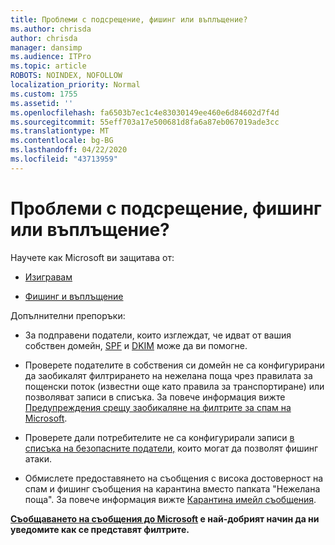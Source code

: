 ```yaml
---
title: Проблеми с подсрещение, фишинг или въплъщение?
ms.author: chrisda
author: chrisda
manager: dansimp
ms.audience: ITPro
ms.topic: article
ROBOTS: NOINDEX, NOFOLLOW
localization_priority: Normal
ms.custom: 1755
ms.assetid: ''
ms.openlocfilehash: fa6503b7ec1c4e83030149ee460e6d84602d7f4d
ms.sourcegitcommit: 55eff703a17e500681d8fa6a87eb067019ade3cc
ms.translationtype: MT
ms.contentlocale: bg-BG
ms.lasthandoff: 04/22/2020
ms.locfileid: "43713959"
---
```

# <a name="issues-with-spoofing-phishing-or-impersonation"></a>Проблеми с подсрещение, фишинг или въплъщение?

Научете как Microsoft ви защитава от:

- [Изигравам](https://docs.microsoft.com/office365/securitycompliance/anti-spoofing-protection)

- [Фишинг и въплъщение](https://docs.microsoft.com/office365/securitycompliance/atp-anti-phishing)

Допълнителни препоръки:

- За подправени податели, които изглеждат, че идват от вашия собствен домейн, [SPF](https://docs.microsoft.com/office365/securitycompliance/set-up-spf-in-office-365-to-help-prevent-spoofing) и [DKIM](https://docs.microsoft.com/office365/securitycompliance/use-dkim-to-validate-outbound-email) може да ви помогне.

- Проверете подателите в собствения си домейн не са конфигурирани да заобикалят филтрирането на нежелана поща чрез правилата за пощенски поток (известни още като правила за транспортиране) или позволяват записи в списъка. За повече информация вижте [Предупреждения срещу заобикаляне на филтрите за спам на Microsoft](https://docs.microsoft.com/exchange/troubleshoot/antispam/cautions-against-bypassing-spam-filters).

- Проверете дали потребителите не са конфигурирали записи [в списъка на безопасните податели,](https://support.office.com/article/BE1BAEA0-BEAB-4A30-B968-9004332336CE) които могат да позволят фишинг атаки.

- Обмислете предоставянето на съобщения с висока достоверност на спам и фишинг съобщения на карантина вместо папката "Нежелана поща". За повече информация вижте [Карантина имейл съобщения](https://docs.microsoft.com/office365/securitycompliance/quarantine-email-messages).

**[Съобщаването на съобщения до Microsoft](https://support.office.com/article/b5caa9f1-cdf3-4443-af8c-ff724ea719d2) е най-добрият начин да ни уведомите как се представят филтрите.**
